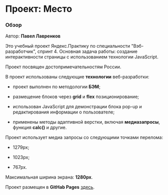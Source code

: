 # Проект: Место

### Обзор

Автор: **Павел Лавренков**

Это учебный проект Яндекс.Практику по специальности "Вэб-разработчик", спринт 4. Основная задача работы: создание интерактивности страницы с использованием технологии JavaScript.

Проект посвящен достопримечательностям России.

В проект использованы следующие **технологии** веб-разработки:

* проект выполнен по методологии **БЭМ**;

* размещение блоков через **grid** и **flex** позиционирование;

* использован JavaScript для демонстрации блока pop-up и редактирования информации о пользователе;

* применены методы адаптивной верстки, включая **медиазапросы**, функция **calc()** и другие.

Проект использует медиа запросы со следующими точками перелома:

* 1279px;

* 1023px;

* 767px.

Максимальная ширина экрана: **1280px**.

Проект размещен в **GitHab Pages** [здесь](https://plavrenkov.github.io/mesto/).
